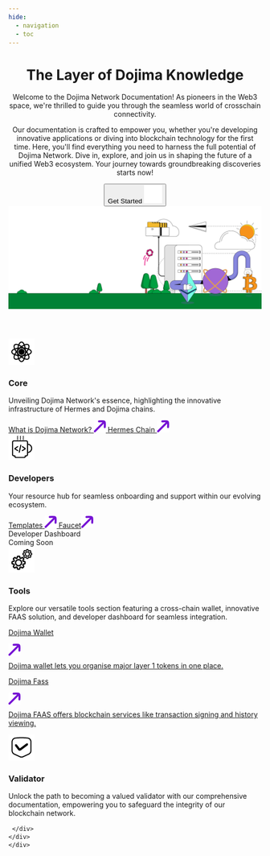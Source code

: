 ```yaml
---
hide:
  - navigation
  - toc
---
```


<style>

.md-content__button.md-icon {
	display: none;
}

.hero-content-flex {
	bottom: 5px;
}

</style>

<div class="main">
	<header class="section">
	 <script defer src="https://widget.mava.app" widget-version="v2" id="MavaWebChat" data-token="51a6a65658ef67bc94cffabeadd9cbb7879bf2233995bfafb03416ab12fde47d"></script>
		<div class="container-global">
			<div class="section-wrapper">
				<div class="hero-content-flex">
					<div class="hero-left">
						<h1 class="hero-heading">The Layer of Dojima Knowledge</h1>
						<div class="hero-div">
						<p class="hero-subtext"> Welcome to the Dojima Network Documentation! As pioneers in the Web3 space, we're thrilled to guide you through the seamless world of crosschain connectivity.</p>
						<p class="hero-subtext">Our documentation is crafted to empower you, whether you're developing innovative applications or diving into blockchain technology for the first time. Here, you'll find everything you need to harness the full potential of Dojima Network. Dive in, explore, and join us in shaping the future of a unified Web3 ecosystem. Your journey towards groundbreaking discoveries starts now!
						</p>
						</div>
						<a class="button-container" href="core/">
							<button class="getstarted-button">
							Get Started <img src="img/rounded-right-arrow.svg" loading="lazy" alt="">
							</button>
						</a>
					</div>
					<div class="hero-right"><img src="img/rightimage.svg" loading="lazy" alt="" class="hero-image"></div>
				</div>
			</div>
		</div>
	</header>
	<div class="gird-container">
	<div class="div-left-grid">
	 <div class="card-container">
			<div class="div-card">
				<div class="div-card-header">
				<img src="img/Core-Icon.png" loading="lazy" alt="">
					<h3>Core</h3>
				</div>
				<p class="div-leftcard-p">Unveiling Dojima Network's essence, highlighting the innovative infrastructure of Hermes and Dojima chains.</p>
				<div class="div-card-button-container">
					<a class="div-card-button" href="core/what-is-dojima-network/">
							What is Dojima Network? <img src="img/rightuparrow.svg" loading="lazy" alt="">
					</a>
					<a class="div-card-button" href="core/architecture/hermeschain/">
						Hermes Chain <img src="img/rightuparrow.svg" loading="lazy" alt="">
					</a>
			   </div>
    	   </div>
    	</div>
		 <div class="card-container">
			<div class="div-card">
				<div class="div-card-header">
				<img src="img/Developer-Icon.png" loading="lazy" alt="">
					<h3>Developers</h3>
				</div>
				<p class="div-leftcard-p">Your resource hub for seamless onboarding and support within our evolving ecosystem.</p>
				<div class="div-card-button-container">
					<a class="div-card-button" href="developer/templates/omni_chain_ERC20/">
							Templates <img src="img/rightuparrow.svg" loading="lazy" alt="">
					</a>
					<a class="div-card-button" href="developer/faucet/">
						Faucet<img src="img/rightuparrow.svg" loading="lazy" alt="">
					</a>
					<div class="right-grid-a" >
				 <a class="left-p ">Developer Dashboard</a>
				  <div class="live">Coming Soon</div>
				</div>
			   </div>
    	   </div>
    	</div>
	</div>
	<div class="div-left-grid">
	   <div class="right-card-container">
	           <div class="div-card-header">
				<img src="img/Tools-Icon.png" loading="lazy" alt="">
					<h3>Tools</h3>
				</div>
				<p class="first-p">Explore our versatile tools section featuring a cross-chain wallet, innovative FAAS solution, and developer dashboard for seamless integration.</p>
				<a class="middle-p" href="tools/wallet/">
				<div class="right-grid-a">
				 <p class="right-p  ">Dojima Wallet</p>
			<img src="img/rightuparrow.svg" loading="lazy" alt="">
				  </svg>
				  <!-- <div class="live">Live</div> -->
				</div>
				  <p style="margin-top:8px">Dojima wallet lets you organise major layer 1 tokens in one place.</p>
				</a>
				<a class="middle-p" href="tools/dojima-faas/">
				<div class="right-grid-a">
				 <p class="right-p">Dojima Fass</p>
				<img src="img/rightuparrow.svg" loading="lazy" alt="">
				  <!-- <div class="live">Live</div> -->
				</div>
				  <p style="margin-top:8px">Dojima FAAS offers blockchain services like transaction signing and history viewing.</p>
				</a>
				<!-- <a class="last-p" href="tools/developer-dashboard/login/"> -->
				<!-- <div class="right-grid-a" >
				 <p class="right-p ">Developer Dashboard</p>
				 <img src="img/rightuparrow.svg" loading="lazy" alt="">
				  <div class="live">Coming Soon</div>
				</div> -->
				  <!-- <p style="margin-top:8px">Empower your development journey with our intuitive developer dashboard, offering insights, tools, and resources for efficient blockchain integration and application management.</p>
				</a>		 -->
	    </div>
	   <div class="right-card-container">
	<div class="div-card-header">
				<img src="img/Validator-Icon.png" loading="lazy" alt="">
					<h3>Validator</h3>
				</div>
				<p>Unlock the path to becoming a valued validator with our comprehensive documentation, empowering you to safeguard the integrity of our blockchain network.</p>
				
	 </div>
	</div>
    </div>

<!-- <section class="section">
    	<div class="container-global">
    		<div class="section-wrapper">
    			<div class="flexbox-2-col">
    				<div class="flex-card-child">
    					<div class="flex-card-item header-item">
    						<div class="product-list-header"><img src="img/home/build-icon.svg" loading="lazy" alt="">
    							<h3 class="heading-h3 margin-none">BUILD</h3>
    						</div>
    						<p class="feature-paragraph">Build today using Polygon technology. Select the protocol that best fits your needs.</p>
    					</div>
    					<a href="pos" class="flex-card-item w-inline-block">
    						<div class="product-list-item-header">
    							<div class="feature-card-heading">Polygon PoS</div>
    							<div class="arrow-embed w-embed"><svg xmlns="http://www.w3.org/2000/svg" display="block" width="100%" height="auto" viewbox="0 0 16 17" fill="none">
    									<path d="M9.98805 5.70133L3.41071 12.2787L4.58922 13.4572L11.1666 6.87976V12.2013H12.8333V4.03467H4.66665V5.70133H9.98805Z" fill="currentColor"></path>
    								</svg></div>
    							<div class="status-tag">LIVE</div>
    						</div>
    						<p class="feature-paragraph">Deploy a dApp on the widely adopted Polygon Proof-of-Stake protocol, an EVM-compatible environment optimized for high throughput and low transaction fees.</p>
    					</a>
    					<a href="zkEVM" class="flex-card-item w-inline-block">
    						<div class="product-list-item-header">
    							<div class="feature-card-heading">Polygon zkEVM</div>
    							<div class="arrow-embed w-embed"><svg xmlns="http://www.w3.org/2000/svg" display="block" width="100%" height="auto" viewbox="0 0 16 17" fill="none">
    									<path d="M9.98805 5.70133L3.41071 12.2787L4.58922 13.4572L11.1666 6.87976V12.2013H12.8333V4.03467H4.66665V5.70133H9.98805Z" fill="currentColor"></path>
    								</svg></div>
    							<div class="status-tag">LIVE</div>
    						</div>
    						<p class="feature-paragraph">Deploy a dApp or build infrastructure on zkEVM, an EVM-equivalent ZK rollup designed for security.</p>
    					</a>
    					<a href="cdk" class="flex-card-item w-inline-block">
    						<div class="product-list-item-header">
    							<div class="feature-card-heading">Polygon CDK</div>
    							<div class="arrow-embed w-embed"><svg xmlns="http://www.w3.org/2000/svg" display="block" width="100%" height="auto" viewbox="0 0 16 17" fill="none">
    									<path d="M9.98805 5.70133L3.41071 12.2787L4.58922 13.4572L11.1666 6.87976V12.2013H12.8333V4.03467H4.66665V5.70133H9.98805Z" fill="currentColor"></path>
    								</svg></div>
    							<div class="status-tag">LIVE</div>
    						</div>
    						<p class="feature-paragraph">Build and test a zero-knowledge Layer 2 blockchain on Ethereum. Learn about validium and rollup modes, custom native gas tokens, and more.</p>
    					</a>
    					<a href="miden" class="flex-card-item w-inline-block">
    						<div class="product-list-item-header">
    							<div class="feature-card-heading">Polygon Miden</div>
    							<div class="arrow-embed w-embed"><svg xmlns="http://www.w3.org/2000/svg" display="block" width="100%" height="auto" viewbox="0 0 16 17" fill="none">
    									<path d="M9.98805 5.70133L3.41071 12.2787L4.58922 13.4572L11.1666 6.87976V12.2013H12.8333V4.03467H4.66665V5.70133H9.98805Z" fill="currentColor"></path>
    								</svg></div>
    							<div class="status-tag">COMING SOON</div>
    						</div>
    						<p class="feature-paragraph">Test the Miden VM and learn about Polygon Miden, the novel ZK rollup designed to extend the EVM’s feature-set, including for privacy.</p>
    					</a>
    					<a href="https://github.com/0xPolygon/polygon-edge/tree/develop/docs" class="flex-card-item last-item w-inline-block">
    						<div class="product-list-item-header">
    							<div class="feature-card-heading">Polygon Edge</div>
    							<div class="arrow-embed w-embed"><svg xmlns="http://www.w3.org/2000/svg" display="block" width="100%" height="auto" viewbox="0 0 16 17" fill="none">
    									<path d="M9.98805 5.70133L3.41071 12.2787L4.58922 13.4572L11.1666 6.87976V12.2013H12.8333V4.03467H4.66665V5.70133H9.98805Z" fill="currentColor"></path>
    								</svg></div>
    							<div class="status-tag">DEPRECATING</div>
    						</div>
    						<p class="feature-paragraph">Polygon will shortly be removing support for Edge. The documentation is now managed in the Edge repo.</p>
    					</a>
    				</div>
    				<div class="flex-card-child">
    					<div class="flex-card-item header-item">
    						<div class="product-list-header"><img src="img/home/learn-icon.svg" loading="lazy" alt="">
    							<h3 class="heading-h3 margin-none">LEARN</h3>
    						</div>
    						<p class="feature-paragraph">Deep dives only. Further your understanding of Polygon scaling technology.</p>
    					</div>
    					<a href="learn" class="flex-card-item w-inline-block">
    						<div class="product-list-item-header">
    							<div class="feature-card-heading">Polygon 2.0</div>
    							<div class="arrow-embed w-embed"><svg xmlns="http://www.w3.org/2000/svg" display="block" width="100%" height="auto" viewbox="0 0 16 17" fill="none">
    									<path d="M9.98805 5.70133L3.41071 12.2787L4.58922 13.4572L11.1666 6.87976V12.2013H12.8333V4.03467H4.66665V5.70133H9.98805Z" fill="currentColor"></path>
    								</svg></div>
    						</div>
    						<p class="feature-paragraph">A vision for a unified web of ZK-powered L2s on Ethereum, built using Polygon technology. Unlimited scale, unified liquidity, and blockspace on demand.</p>
    					</a>
    					<a href="learn" class="flex-card-item w-inline-block">
    						<div class="product-list-item-header">
    							<div class="feature-card-heading">Unified liquidity</div>
    							<div class="arrow-embed w-embed"><svg xmlns="http://www.w3.org/2000/svg" display="block" width="100%" height="auto" viewbox="0 0 16 17" fill="none">
    									<path d="M9.98805 5.70133L3.41071 12.2787L4.58922 13.4572L11.1666 6.87976V12.2013H12.8333V4.03467H4.66665V5.70133H9.98805Z" fill="currentColor"></path>
    								</svg></div>
    						</div>
    						<p class="feature-paragraph">Level up your understanding of zero-knowledge with whitepapers by the researchers at Polygon Labs.</p>
    					</a>
    					<a href="learn" class="flex-card-item w-inline-block">
    						<div class="product-list-item-header">
    							<div class="feature-card-heading">Architecture</div>
    							<div class="arrow-embed w-embed"><svg xmlns="http://www.w3.org/2000/svg" display="block" width="100%" height="auto" viewbox="0 0 16 17" fill="none">
    									<path d="M9.98805 5.70133L3.41071 12.2787L4.58922 13.4572L11.1666 6.87976V12.2013H12.8333V4.03467H4.66665V5.70133H9.98805Z" fill="currentColor"></path>
    								</svg></div>
    						</div>
    						<p class="feature-paragraph">The Polygon protocol that’s best for you. A guide and decision matrix.</p>
    					</a>
    				</div>
    			</div>
    		</div>
    	</div>
    </section>
    <section class="section">
    	<div class="container-global">
    		<div class="section-wrapper">
    			<div class="home-dev-resources">
    				<div class="section-header-wrapper">
    					<h2 class="heading-h2">Developer resources</h2>
    					<p class="home-section-subtext">For developers who know what they want to build and are ready to go.</p>
    				</div>
    				<div class="flexbox">
    					<a href="tools/" class="home-feature-card w-inline-block"><img src="img/home/build.svg" loading="lazy" alt="" class="feature-icon">
    						<div class="feature-content">
    							<div class="feature-content-wrapper">
    								<div class="feature-content-name">Developer tools</div>
    								<div class="arrow-embed w-embed"><svg xmlns="http://www.w3.org/2000/svg" display="block" width="100%" height="auto" viewbox="0 0 16 17" fill="none">
    										<path d="M9.98805 5.70133L3.41071 12.2787L4.58922 13.4572L11.1666 6.87976V12.2013H12.8333V4.03467H4.66665V5.70133H9.98805Z" fill="currentColor"></path>
    									</svg></div>
    							</div>
    							<p class="paragraph-small">RPC providers, faucets, data indexing, Web3 dApp development SDKs, block explorers, storage, and more.</p>
    						</div>
    					</a>
    					<a href="./zkEVM/how-to/write-contract" class="home-feature-card w-inline-block"><img src="img/home/tutorial.svg" loading="lazy" alt="" class="feature-icon">
    						<div class="feature-content">
    							<div class="feature-content-wrapper">
    								<div class="feature-content-name">Write a zkEVM contract</div>
    								<div class="arrow-embed w-embed"><svg xmlns="http://www.w3.org/2000/svg" display="block" width="100%" height="auto" viewbox="0 0 16 17" fill="none">
    										<path d="M9.98805 5.70133L3.41071 12.2787L4.58922 13.4572L11.1666 6.87976V12.2013H12.8333V4.03467H4.66665V5.70133H9.98805Z" fill="currentColor"></path>
    									</svg></div>
    							</div>
    							<p class="paragraph-small">Step-by-step guidance for writing smart contracts with zkEVM.</p>
    						</div>
    					</a>
    					<a href="https://ecosystem.polygon.technology/spn/explore/?search=&competency=&chain=" class="home-feature-card w-inline-block"><img src="img/home/network.svg" loading="lazy" alt="" class="feature-icon">
    						<div class="feature-content">
    							<div class="feature-content-wrapper">
    								<div class="feature-content-name">Solution Provider Network</div>
    								<div class="arrow-embed w-embed"><svg xmlns="http://www.w3.org/2000/svg" display="block" width="100%" height="auto" viewbox="0 0 16 17" fill="none">
    										<path d="M9.98805 5.70133L3.41071 12.2787L4.58922 13.4572L11.1666 6.87976V12.2013H12.8333V4.03467H4.66665V5.70133H9.98805Z" fill="currentColor"></path>
    									</svg></div>
    							</div>
    							<p class="paragraph-small">Searchable catalog of tooling and infrastructure for developers.</p>
    						</div>
    					</a>
    				</div>
    			</div>
    		</div>
    	</div>
    </section>
    <section class="section">
    	<div class="container-global">
    		<div class="section-wrapper">
    			<div class="home-dev-resources">
    				<div class="section-header-wrapper">
    					<h2 class="heading-h2">Quickstart</h2>
    					<p class="home-section-subtext">Are you ready to start building?</p>
    				</div>
    				<div class="flexbox">
    					<a href="zkEVM/get-started/deploy-zkevm/" class="home-feature-card w-inline-block"><img src="img/home/polygon-icon.svg" loading="lazy" alt="" class="feature-icon">
    						<div class="feature-content-wrapper">
    							<div class="feature-content-name">Polygon CDK: Deploy a local test rollup</div>
    							<div class="arrow-embed w-embed"><svg xmlns="http://www.w3.org/2000/svg" display="block" width="100%" height="auto" viewbox="0 0 16 17" fill="none">
    									<path d="M9.98805 5.70133L3.41071 12.2787L4.58922 13.4572L11.1666 6.87976V12.2013H12.8333V4.03467H4.66665V5.70133H9.98805Z" fill="currentColor"></path>
    								</svg></div>
    						</div>
    					</a>
    					<a href="zkEVM/how-to/using-hardhat/" class="home-feature-card w-inline-block"><img src="img/home/polygon-icon.svg" loading="lazy" alt="" class="feature-icon">
    						<div class="feature-content">
    							<div class="feature-content-wrapper">
    								<div class="feature-content-name">Polygon zkEVM: Deploy a smart contract to the Goeril testnet</div>
    								<div class="arrow-embed w-embed"><svg xmlns="http://www.w3.org/2000/svg" display="block" width="100%" height="auto" viewbox="0 0 16 17" fill="none">
    										<path d="M9.98805 5.70133L3.41071 12.2787L4.58922 13.4572L11.1666 6.87976V12.2013H12.8333V4.03467H4.66665V5.70133H9.98805Z" fill="currentColor"></path>
    									</svg></div>
    							</div>
    						</div>
    					</a>
    					<a href="pos/get-started/building-on-polygon/" class="home-feature-card w-inline-block"><img src="img/home/polygon-icon.svg" loading="lazy" alt="" class="feature-icon">
    						<div class="feature-content-wrapper">
    							<div class="feature-content-name">Polygon PoS: Build a new web3 dApp</div>
    							<div class="arrow-embed w-embed"><svg xmlns="http://www.w3.org/2000/svg" display="block" width="100%" height="auto" viewbox="0 0 16 17" fill="none">
    									<path d="M9.98805 5.70133L3.41071 12.2787L4.58922 13.4572L11.1666 6.87976V12.2013H12.8333V4.03467H4.66665V5.70133H9.98805Z" fill="currentColor"></path>
    								</svg></div>
    						</div>
    					</a>
    				</div>
    				<div class="flexbox items-4">
    					<a href="pos/how-to/smart-contracts/" class="home-feature-card w-inline-block"><img src="img/home/polygon-icon.svg" loading="lazy" alt="" class="feature-icon">
    						<div class="feature-content-wrapper">
    							<div class="feature-content-name">Polygon PoS: Deploy an existing contract</div>
    							<div class="arrow-embed w-embed"><svg xmlns="http://www.w3.org/2000/svg" display="block" width="100%" height="auto" viewbox="0 0 16 17" fill="none">
    									<path d="M9.98805 5.70133L3.41071 12.2787L4.58922 13.4572L11.1666 6.87976V12.2013H12.8333V4.03467H4.66665V5.70133H9.98805Z" fill="currentColor"></path>
    								</svg></div>
    						</div>
    					</a>
    					<a href="zkEVM/get-started/setup-nodes/production-node/" class="home-feature-card w-inline-block"><img src="img/home/polygon-icon.svg" loading="lazy" alt="" class="feature-icon">
    						<div class="feature-content-wrapper">
    							<div class="feature-content-name">Polygon zkEVM: Set up a zkNode</div>
    							<div class="arrow-embed w-embed"><svg xmlns="http://www.w3.org/2000/svg" display="block" width="100%" height="auto" viewbox="0 0 16 17" fill="none">
    									<path d="M9.98805 5.70133L3.41071 12.2787L4.58922 13.4572L11.1666 6.87976V12.2013H12.8333V4.03467H4.66665V5.70133H9.98805Z" fill="currentColor"></path>
    								</svg></div>
    						</div>
    					</a>
    					<a href="cdk/get-started/quickstart-validium/" class="home-feature-card w-inline-block"><img src="img/home/polygon-icon.svg" loading="lazy" alt="" class="feature-icon">
    						<div class="feature-content-wrapper">
    							<div class="feature-content-name">Polygon CDK: Create your own validium</div>
    							<div class="arrow-embed w-embed"><svg xmlns="http://www.w3.org/2000/svg" display="block" width="100%" height="auto" viewbox="0 0 16 17" fill="none">
    									<path d="M9.98805 5.70133L3.41071 12.2787L4.58922 13.4572L11.1666 6.87976V12.2013H12.8333V4.03467H4.66665V5.70133H9.98805Z" fill="currentColor"></path>
    								</svg></div>
    						</div>
    					</a>
    					<a href="https://0xpolygonmiden.github.io/examples/" class="home-feature-card w-inline-block"><img src="img/home/polygon-icon.svg" loading="lazy" alt="" class="feature-icon">
    						<div class="feature-content">
    							<div class="feature-content-wrapper">
    								<div class="feature-content-name">Polygon Miden: Explore the sandbox</div>
    								<div class="arrow-embed w-embed"><svg xmlns="http://www.w3.org/2000/svg" display="block" width="100%" height="auto" viewbox="0 0 16 17" fill="none">
    										<path d="M9.98805 5.70133L3.41071 12.2787L4.58922 13.4572L11.1666 6.87976V12.2013H12.8333V4.03467H4.66665V5.70133H9.98805Z" fill="currentColor"></path>
    									</svg></div>
    							</div>
    						</div>
    					</a>
    				</div>
    			</div>
    		</div>
    	</div>
    </section>  -->

</div>
